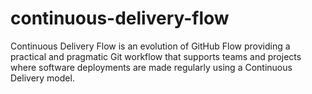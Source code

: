 # continuous-delivery-flow
Continuous Delivery Flow is an evolution of GitHub Flow providing a practical and pragmatic Git workflow that supports teams and projects where software deployments are made regularly using a Continuous Delivery model.
